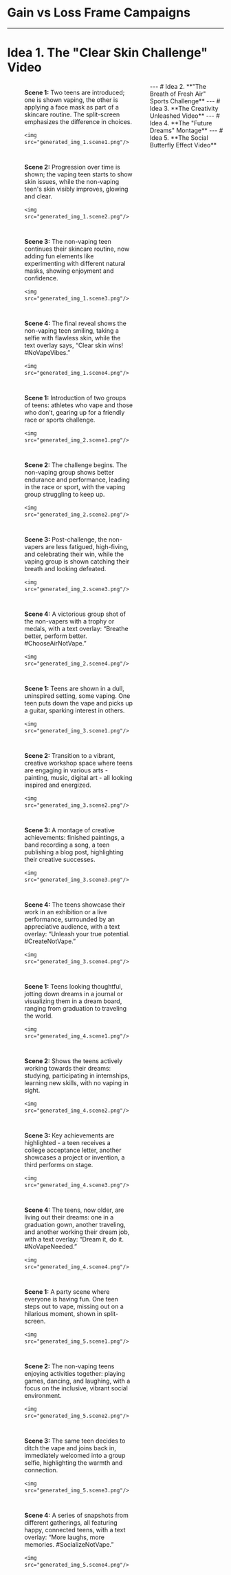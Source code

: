 # Gain vs Loss Frame Campaigns

---

# Idea 1. **The "Clear Skin Challenge" Video**

<figure style="width:50%; float: left">
    <figcaption><b>Scene 1:</b> Two teens are introduced; one is shown vaping, the other is applying a face mask as part of a skincare routine. The split-screen emphasizes the difference in choices.</figcaption>

    <img src="generated_img_1.scene1.png"/>
</figure>

<figure style="width:50%; float: left">
    <figcaption><b>Scene 2:</b> Progression over time is shown; the vaping teen starts to show skin issues, while the non-vaping teen's skin visibly improves, glowing and clear.</figcaption>

    <img src="generated_img_1.scene2.png"/>
</figure>

<figure style="width:50%; float: left">
    <figcaption><b>Scene 3:</b> The non-vaping teen continues their skincare routine, now adding fun elements like experimenting with different natural masks, showing enjoyment and confidence.</figcaption>

    <img src="generated_img_1.scene3.png"/>
</figure>

<figure style="width:50%; float: left">
    <figcaption><b>Scene 4:</b> The final reveal shows the non-vaping teen smiling, taking a selfie with flawless skin, while the text overlay says, “Clear skin wins! #NoVapeVibes.”</figcaption>

    <img src="generated_img_1.scene4.png"/>
</figure>
---
# Idea 2. **"The Breath of Fresh Air" Sports Challenge**

<figure style="width:50%; float: left">
    <figcaption><b>Scene 1:</b> Introduction of two groups of teens: athletes who vape and those who don’t, gearing up for a friendly race or sports challenge.</figcaption>

    <img src="generated_img_2.scene1.png"/>
</figure>

<figure style="width:50%; float: left">
    <figcaption><b>Scene 2:</b> The challenge begins. The non-vaping group shows better endurance and performance, leading in the race or sport, with the vaping group struggling to keep up.</figcaption>

    <img src="generated_img_2.scene2.png"/>
</figure>

<figure style="width:50%; float: left">
    <figcaption><b>Scene 3:</b> Post-challenge, the non-vapers are less fatigued, high-fiving, and celebrating their win, while the vaping group is shown catching their breath and looking defeated.</figcaption>

    <img src="generated_img_2.scene3.png"/>
</figure>

<figure style="width:50%; float: left">
    <figcaption><b>Scene 4:</b> A victorious group shot of the non-vapers with a trophy or medals, with a text overlay: “Breathe better, perform better. #ChooseAirNotVape.”</figcaption>

    <img src="generated_img_2.scene4.png"/>
</figure>
---
# Idea 3. **The Creativity Unleashed Video**

<figure style="width:50%; float: left">
    <figcaption><b>Scene 1:</b> Teens are shown in a dull, uninspired setting, some vaping. One teen puts down the vape and picks up a guitar, sparking interest in others.</figcaption>

    <img src="generated_img_3.scene1.png"/>
</figure>

<figure style="width:50%; float: left">
    <figcaption><b>Scene 2:</b> Transition to a vibrant, creative workshop space where teens are engaging in various arts - painting, music, digital art - all looking inspired and energized.</figcaption>

    <img src="generated_img_3.scene2.png"/>
</figure>

<figure style="width:50%; float: left">
    <figcaption><b>Scene 3:</b> A montage of creative achievements: finished paintings, a band recording a song, a teen publishing a blog post, highlighting their creative successes.</figcaption>

    <img src="generated_img_3.scene3.png"/>
</figure>

<figure style="width:50%; float: left">
    <figcaption><b>Scene 4:</b> The teens showcase their work in an exhibition or a live performance, surrounded by an appreciative audience, with a text overlay: “Unleash your true potential. #CreateNotVape.”</figcaption>

    <img src="generated_img_3.scene4.png"/>
</figure>
---
# Idea 4. **The "Future Dreams" Montage**

<figure style="width:50%; float: left">
    <figcaption><b>Scene 1:</b> Teens looking thoughtful, jotting down dreams in a journal or visualizing them in a dream board, ranging from graduation to traveling the world.</figcaption>

    <img src="generated_img_4.scene1.png"/>
</figure>

<figure style="width:50%; float: left">
    <figcaption><b>Scene 2:</b> Shows the teens actively working towards their dreams: studying, participating in internships, learning new skills, with no vaping in sight.</figcaption>

    <img src="generated_img_4.scene2.png"/>
</figure>

<figure style="width:50%; float: left">
    <figcaption><b>Scene 3:</b> Key achievements are highlighted - a teen receives a college acceptance letter, another showcases a project or invention, a third performs on stage.</figcaption>

    <img src="generated_img_4.scene3.png"/>
</figure>

<figure style="width:50%; float: left">
    <figcaption><b>Scene 4:</b> The teens, now older, are living out their dreams: one in a graduation gown, another traveling, and another working their dream job, with a text overlay: “Dream it, do it. #NoVapeNeeded.”</figcaption>

    <img src="generated_img_4.scene4.png"/>
</figure>
---
# Idea 5. **The Social Butterfly Effect Video**

<figure style="width:50%; float: left">
    <figcaption><b>Scene 1:</b> A party scene where everyone is having fun. One teen steps out to vape, missing out on a hilarious moment, shown in split-screen.</figcaption>

    <img src="generated_img_5.scene1.png"/>
</figure>

<figure style="width:50%; float: left">
    <figcaption><b>Scene 2:</b> The non-vaping teens enjoying activities together: playing games, dancing, and laughing, with a focus on the inclusive, vibrant social environment.</figcaption>

    <img src="generated_img_5.scene2.png"/>
</figure>

<figure style="width:50%; float: left">
    <figcaption><b>Scene 3:</b> The same teen decides to ditch the vape and joins back in, immediately welcomed into a group selfie, highlighting the warmth and connection.</figcaption>

    <img src="generated_img_5.scene3.png"/>
</figure>

<figure style="width:50%; float: left">
    <figcaption><b>Scene 4:</b> A series of snapshots from different gatherings, all featuring happy, connected teens, with a text overlay: “More laughs, more memories. #SocializeNotVape.”</figcaption>

    <img src="generated_img_5.scene4.png"/>
</figure>
